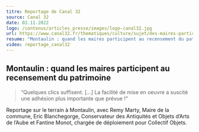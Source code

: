 ```yaml
---
titre: Reportage de Canal 32
source: Canal 32
date: 02.11.2022
logo: /contenus/articles_presse/images/logo-canal32.jpg
url: https://www.canal32.fr/thematiques/culture/sujet/des-maires-participent-au-recensement-du-patrimoine-du-02-novembre-2022.html
resume: "Montaulin : quand les maires participent au recensement du patrimoine"
video: reportage_canal32
---
```


## Montaulin : quand les maires participent au recensement du patrimoine

> “Quelques clics suffisent. […] La facilité de mise en oeuvre a suscité une adhésion plus importante que prévue !”

Reportage sur le terrain à Montaulin, avec Remy Marty, Maire de la commune, Eric Blanchegorge, Conservateur des Antiquités et Objets d’Arts de l’Aube et Fantine Monot, chargée de déploiement pour Collectif Objets.
